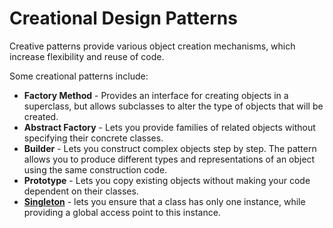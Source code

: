 # Creational Design Patterns

Creative patterns provide various object creation mechanisms, which increase flexibility and reuse of code.

Some creational patterns include:

-   **Factory Method** - Provides an interface for creating objects in a superclass, but allows subclasses to alter the type of objects that will be created.
-   **Abstract Factory** - Lets you provide families of related objects without specifying their concrete classes.
-   **Builder** - Lets you construct complex objects step by step. The pattern allows you to produce different types and representations of an object using the same construction code.
-   **Prototype** - Lets you copy existing objects without making your code dependent on their classes.
-   [**Singleton**](singleton.md) - lets you ensure that a class has only one instance, while providing a global access point to this instance.
